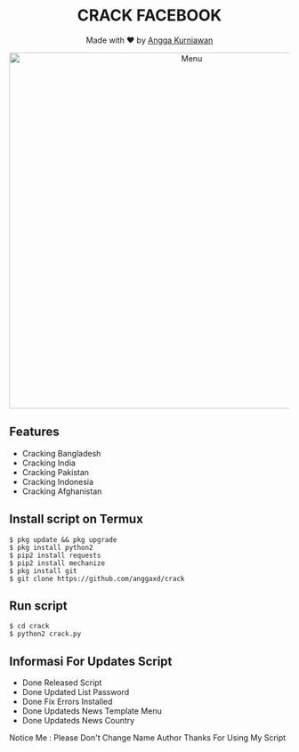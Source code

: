 <h1 align="center">
  CRACK FACEBOOK
</h1>
</div>
<p align="center">
  Made with ❤️ by <a href="https://github.com/anggaxd">Angga Kurniawan</a>
</p>
<p align="center">
 <img src="https://github.com/anggaxd/c-all/blob/images/20200731_152622.png" width="640" title="Menu" alt="Menu">
</p>

## Features
* Cracking Bangladesh
* Cracking India
* Cracking Pakistan
* Cracking Indonesia
* Cracking Afghanistan


## Install script on Termux
```
$ pkg update && pkg upgrade
$ pkg install python2
$ pip2 install requests
$ pip2 install mechanize
$ pkg install git
$ git clone https://github.com/anggaxd/crack
```

## Run script
```
$ cd crack
$ python2 crack.py
```
## Informasi For Updates Script
* Done Released Script
* Done Updated List Password
* Done Fix Errors Installed
* Done Updateds News Template Menu
* Done Updateds News Country

Notice Me : Please Don't Change Name Author
Thanks For Using My Script
